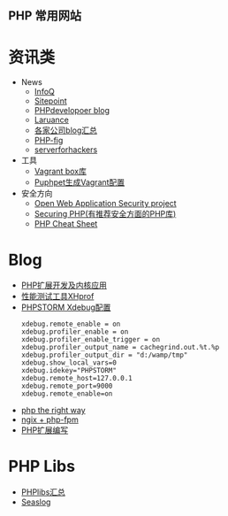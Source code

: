 PHP 常用网站
---------------------

# 资讯类
* News
	* [InfoQ](http://www.infoq.com/cn/)
	* [Sitepoint](http://www.sitepoint.com/programming/)
	* [PHPdevelopoer blog](http://blog.phpdeveloper.org/)
	* [Laruance](http://www.laruence.com/)
	* [各家公司blog汇总](https://github.com/kilimchoi/engineering-blogs)
	* [PHP-fig](https://github.com/php-fig/fig-standards)
	* [serverforhackers](https://serversforhackers.com/)
* 工具
	* [Vagrant box库](https://atlas.hashicorp.com/boxes/search?utf8=%E2%9C%93&sort&provider=virtualbox&q=debian)
	* [Puphpet生成Vagrant配置](https://puphpet.com/)	 
* 安全方向
	* [Open Web Application Security project](https://www.owasp.org/index.php/Guide_Table_of_Contents)
	* [Securing PHP(有推荐安全方面的PHP库)](http://securingphp.com/)
	* [PHP Cheat Sheet](https://www.owasp.org/index.php/PHP_Security_Cheat_Sheet)
# Blog
* [PHP扩展开发及内核应用](http://www.walu.cc/phpbook/preface.md)
* [性能测试工具XHprof](http://news.oneapm.com/php-xhprof-xhgui/)
* [PHPSTORM Xdebug配置](http://blog.snsgou.com/post-825.html)
	```
	xdebug.remote_enable = on
	xdebug.profiler_enable = on
	xdebug.profiler_enable_trigger = on
	xdebug.profiler_output_name = cachegrind.out.%t.%p
	xdebug.profiler_output_dir = "d:/wamp/tmp"
	xdebug.show_local_vars=0
	xdebug.idekey="PHPSTORM"
	xdebug.remote_host=127.0.0.1
	xdebug.remote_port=9000
	xdebug.remote_enable=on
	```
* [php the right way](http://laravel-china.github.io/php-the-right-way/)
* [ngix + php-fpm](http://www.aichengxu.com/view/35376) 	
* [PHP扩展编写](http://www.laruence.com/2009/04/28/719.html)

# PHP Libs
* [PHPlibs汇总](https://github.com/ziadoz/awesome-php)
* [Seaslog](http://neeke.github.io/SeasLog/)

